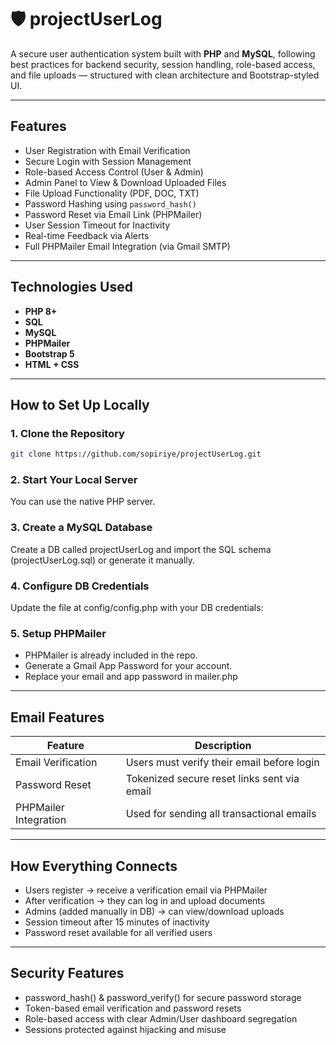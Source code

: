 # 🛡️ projectUserLog

A secure user authentication system built with **PHP** and **MySQL**, following best practices for backend security, session handling, role-based access, and file uploads — structured with clean architecture and Bootstrap-styled UI.

---

## Features

- User Registration with Email Verification
- Secure Login with Session Management
- Role-based Access Control (User & Admin)
- Admin Panel to View & Download Uploaded Files
- File Upload Functionality (PDF, DOC, TXT)
- Password Hashing using `password_hash()`
- Password Reset via Email Link (PHPMailer)
- User Session Timeout for Inactivity
- Real-time Feedback via Alerts
- Full PHPMailer Email Integration (via Gmail SMTP)

---

## Technologies Used

- **PHP 8+**
- **SQL**
- **MySQL**  
- **PHPMailer**  
- **Bootstrap 5**  
- **HTML + CSS**  

---

## How to Set Up Locally

### 1. Clone the Repository

```bash
git clone https://github.com/sopiriye/projectUserLog.git
```
### 2. Start Your Local Server
You can use the native PHP server.

### 3. Create a MySQL Database
Create a DB called projectUserLog and import the SQL schema (projectUserLog.sql) or generate it manually.

### 4. Configure DB Credentials
Update the file at config/config.php with your DB credentials:

### 5. Setup PHPMailer
- PHPMailer is already included in the repo.
- Generate a Gmail App Password for your account.
- Replace your email and app password in mailer.php

---

## Email Features

| Feature              | Description                                     |
|----------------------|-------------------------------------------------|
| Email Verification   | Users must verify their email before login     |
| Password Reset       | Tokenized secure reset links sent via email    |
| PHPMailer Integration| Used for sending all transactional emails      |

---

## How Everything Connects
- Users register → receive a verification email via PHPMailer
- After verification → they can log in and upload documents
- Admins (added manually in DB) → can view/download uploads
- Session timeout after 15 minutes of inactivity
- Password reset available for all verified users

---

## Security Features
- password_hash() & password_verify() for secure password storage
- Token-based email verification and password resets
- Role-based access with clear Admin/User dashboard segregation
- Sessions protected against hijacking and misuse


